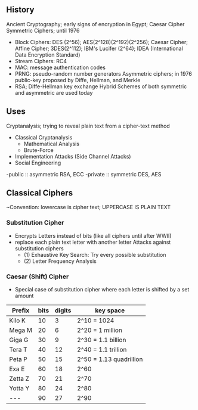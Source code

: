 ## History
Ancient Cryptography; early signs of encryption in Egypt; Caesar Cipher
Symmetric Ciphers; until 1976
  - Block Ciphers: DES (2^56); AES(2^128)(2^192)(2^256); Caesar Cipher; Affine Cipher; 3DES(2^112); IBM's Lucifer (2^64); IDEA (International Data Encryption Standard)
  - Stream Ciphers: RC4
  - MAC: message authentication codes
  - PRNG: pseudo-random number generators
Asymmetric ciphers; in 1976 public-key proposed by Diffe, Hellman, and Merkle
  - RSA; Diffe-Hellman key exchange
Hybrid Schemes of both symmetric and asymmetric are used today

## Uses
Cryptanalysis; trying to reveal plain text from a cipher-text method
- Classical Cryptanalysis
  - Mathematical Analysis
  - Brute-Force
- Implementation Attacks (Side Channel Attacks)
- Social Engineering

-public :: asymmetric RSA, ECC
-private :: symmetric DES, AES

## Classical Ciphers
~Convention: lowercase is cipher text; UPPERCASE IS PLAIN TEXT

### Substitution Cipher
- Encrypts Letters instead of bits (like all ciphers until after WWII)
- replace each plain text letter with another letter
Attacks against substitution ciphers
  - (1) Exhaustive Key Search: Try every possible substitution
  - (2) Letter Frequency Analysis

### Caesar (Shift) Cipher
- Special case of substitution cipher where each letter is shifted by a set amount

|Prefix|bits|digits|key space|
|---|---|---|---|
|Kilo K|10|3|2^10 = 1024|
|Mega M|20|6|2^20 = 1 million|
|Giga G|30|9|2^30 = 1.1 billion|
|Tera T|40|12|2^40 = 1.1 trillion|
|Peta P|50|15|2^50 = 1.13 quadrillion|
|Exa E|60|18|2^60|
|Zetta Z|70|21|2^70|
|Yotta Y|80|24|2^80|
|---|90|27|2^90|
